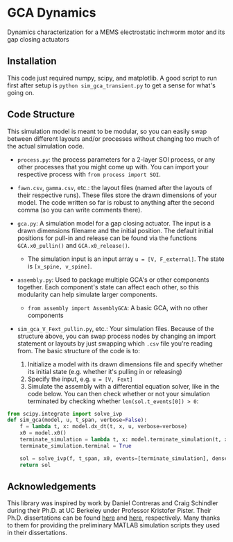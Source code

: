 # GCA Dynamics
Dynamics characterization for a MEMS electrostatic inchworm motor and its gap closing actuators

## Installation
This code just required numpy, scipy, and matplotlib. A good script to run first after setup
is `python sim_gca_transient.py` to get a sense for what's going on.

## Code Structure
This simulation model is meant to be modular, so you can easily swap between different layouts and/or
processes without changing too much of the actual simulation code.

* `process.py`: the process parameters for a 2-layer SOI process, or any other processes that you
  might come up with. You can import your respective process with `from process import SOI`.
* `fawn.csv`, `gamma.csv`, etc.: the layout files (named after the layouts of their respective runs).
These files store the drawn dimensions of your model. The code written so far is robust to anything
  after the second comma (so you can write comments there).
  
* `gca.py`: A simulation model for a gap closing actuator. The input is a drawn dimensions filename
    and the initial position. The default initial positions for pull-in and release can be found via
  the functions `GCA.x0_pullin()` and `GCA.x0_release()`.
   - The simulation input is an input array `u = [V, F_external]`. The state is `[x_spine, v_spine]`.
    
* `assembly.py`: Used to package multiple GCA's or other components together. Each component's state
can affect each other, so this modularity can help simulate larger components.
  - `from assembly import AssemblyGCA`: A basic GCA, with no other components
    
* `sim_gca_V_Fext_pullin.py`, etc.: Your simulation files. Because of the structure above, you can
swap process nodes by changing an import statement or layouts by just swapping which `.csv` file 
  you're reading from. The basic structure of the code is to:
  1. Initialize a model with its drawn dimensions file and specify whether its initial state 
     (e.g. whether it's pulling in or releasing)
  2. Specify the input, e.g. `u = [V, Fext]`
  3. Simulate the assembly with a differential equation solver, like in the code below. You can then
     check whether or not your simulation terminated by checking whether `len(sol.t_events[0]) > 0`:
    
```python
from scipy.integrate import solve_ivp
def sim_gca(model, u, t_span, verbose=False):
    f = lambda t, x: model.dx_dt(t, x, u, verbose=verbose)
    x0 = model.x0()
    terminate_simulation = lambda t, x: model.terminate_simulation(t, x)
    terminate_simulation.terminal = True

    sol = solve_ivp(f, t_span, x0, events=[terminate_simulation], dense_output=True, max_step=0.5e-6)
    return sol
```



## Acknowledgements
This library was inspired by work by Daniel Contreras and Craig Schindler during their Ph.D.
at UC Berkeley under Professor Kristofer Pister. Their Ph.D. dissertations can be found 
[here](https://www2.eecs.berkeley.edu/Pubs/TechRpts/2019/EECS-2019-18.html) and 
[here](https://www2.eecs.berkeley.edu/Pubs/TechRpts/2020/EECS-2020-73.html), respectively. Many thanks
to them for providing the preliminary MATLAB simulation scripts they used in their dissertations.